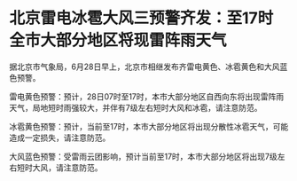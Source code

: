 

# 北京雷电冰雹大风三预警齐发：至17时全市大部分地区将现雷阵雨天气

据北京市气象局，6月28日早上，北京市相继发布齐雷电黄色、冰雹黄色和大风蓝色预警。

雷电黄色预警：预计，28日07时至17时，本市大部分地区自西向东将出现雷阵雨天气，局地短时雨强较大，并伴有7级左右短时大风和冰雹，请注意防范。

冰雹黄色预警：预计，当前至17时，本市大部分地区将出现分散性冰雹天气，可能造成一定损失，请注意防范。

大风蓝色预警：受雷雨云团影响，预计当前至17时，本市大部分地区将出现7级左右短时大风，请注意防范。

